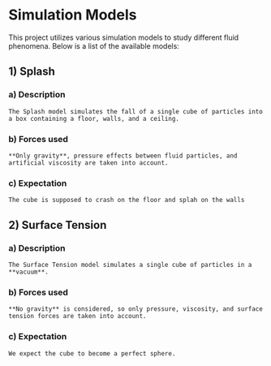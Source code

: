 # Simulation Models

This project utilizes various simulation models to study different fluid phenomena. Below is a list of the available models:

## 1) Splash

### a) Description
    The Splash model simulates the fall of a single cube of particles into a box containing a floor, walls, and a ceiling. 

### b) Forces used 
    **Only gravity**, pressure effects between fluid particles, and artificial viscosity are taken into account.

### c) Expectation
    The cube is supposed to crash on the floor and splah on the walls

## 2) Surface Tension

### a) Description
    The Surface Tension model simulates a single cube of particles in a **vacuum**. 

### b) Forces used
    **No gravity** is considered, so only pressure, viscosity, and surface tension forces are taken into account. 

### c) Expectation
    We expect the cube to become a perfect sphere.
